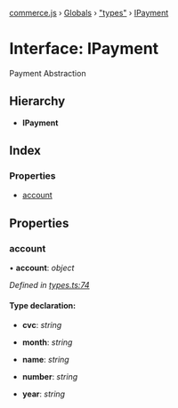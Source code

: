 [commerce.js](../README.md) › [Globals](../globals.md) › ["types"](../modules/_types_.md) › [IPayment](_types_.ipayment.md)

# Interface: IPayment

Payment Abstraction

## Hierarchy

* **IPayment**

## Index

### Properties

* [account](_types_.ipayment.md#account)

## Properties

###  account

• **account**: *object*

*Defined in [types.ts:74](https://github.com/shopjs/commerce.js/blob/6dd814b/src/types.ts#L74)*

#### Type declaration:

* **cvc**: *string*

* **month**: *string*

* **name**: *string*

* **number**: *string*

* **year**: *string*

